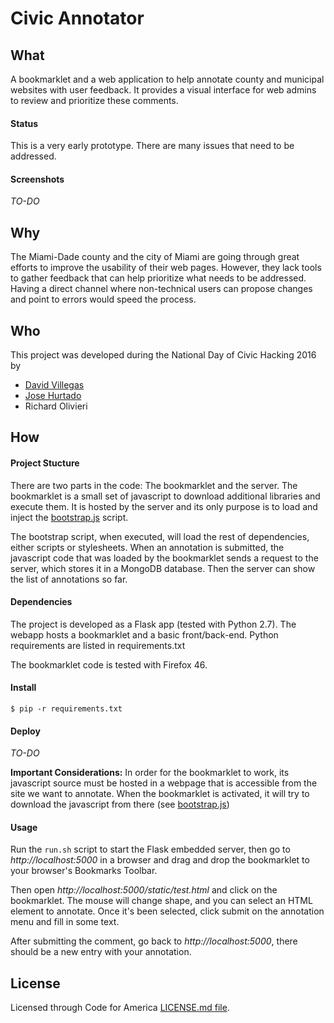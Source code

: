 # Civic Annotator

## What
A bookmarklet and a web application to help annotate county and municipal websites with user feedback. It provides a visual interface for web admins to review and prioritize these comments.

#### Status
This is a very early prototype. There are many issues that need to be addressed.

#### Screenshots
*TO-DO*

## Why
The Miami-Dade county and the city of Miami are going through great efforts to improve the usability of their web pages. However, they lack tools to gather feedback that can help prioritize what needs to be addressed. Having a direct channel where non-technical users can propose changes and point to errors would speed the process.

## Who
This project was developed during the National Day of Civic Hacking 2016 by
* [David Villegas](https://twitter.com/dvvc)
* [Jose Hurtado](https://twitter.com/inkatown)
* Richard Olivieri

## How
#### Project Stucture
There are two parts in the code: The bookmarklet and the server. The bookmarklet is a small set of javascript to download additional libraries and execute them. It is hosted by the server and its only purpose is to load and inject the [bootstrap.js](https://github.com/dvvc/civic-annotator/blob/master/civicannotator/static/bootstrap.js) script.

The bootstrap script, when executed, will load the rest of dependencies, either scripts or stylesheets. When an annotation is submitted, the javascript code that was loaded by the bookmarklet sends a request to the server, which stores it in a MongoDB database. Then the server can show the list of annotations so far.

#### Dependencies
The project is developed as a Flask app (tested with Python 2.7). The webapp hosts a bookmarklet and a basic front/back-end. Python requirements are listed in requirements.txt

The bookmarklet code is tested with Firefox 46.

#### Install
```shell
$ pip -r requirements.txt
```

#### Deploy
*TO-DO*

__Important Considerations:__ In order for the bookmarklet to work, its javascript source must be hosted in a webpage that is accessible from the site we want to annotate. When the bookmarklet is activated, it will try to download the javascript from there (see [bootstrap.js](https://github.com/dvvc/civic-annotator/blob/master/civicannotator/static/bootstrap.js))

#### Usage
Run the `run.sh` script to start the Flask embedded server, then go to *http://localhost:5000* in a browser and drag and drop the bookmarklet to your browser's Bookmarks Toolbar.

Then open *http://localhost:5000/static/test.html* and click on the bookmarklet. The mouse will change shape, and you can select an HTML element to annotate. Once it's been selected, click submit on the annotation menu and fill in some text.

After submitting the comment, go back to *http://localhost:5000*, there should be a new entry with your annotation.

## License
Licensed through Code for America [LICENSE.md file](https://github.com/chimecms/chime/blob/master/LICENCE.md).
